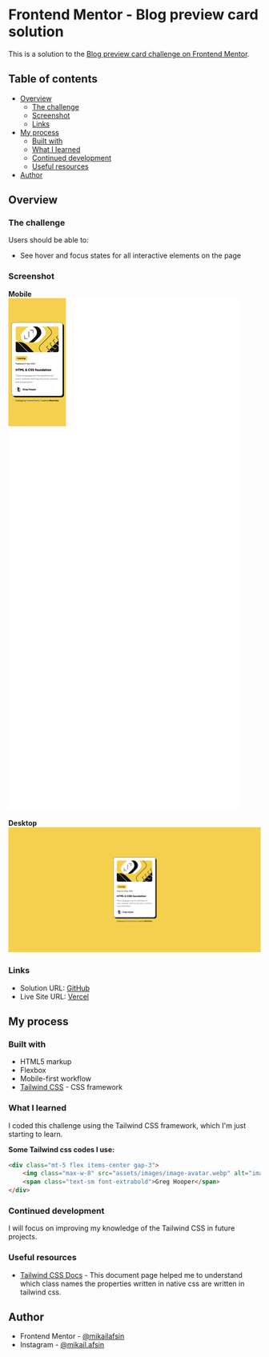 # Frontend Mentor - Blog preview card solution

This is a solution to the [Blog preview card challenge on Frontend Mentor](https://www.frontendmentor.io/challenges/blog-preview-card-ckPaj01IcS).

## Table of contents

-   [Overview](#overview)
    -   [The challenge](#the-challenge)
    -   [Screenshot](#screenshot)
    -   [Links](#links)
-   [My process](#my-process)
    -   [Built with](#built-with)
    -   [What I learned](#what-i-learned)
    -   [Continued development](#continued-development)
    -   [Useful resources](#useful-resources)
-   [Author](#author)

## Overview

### The challenge

Users should be able to:

-   See hover and focus states for all interactive elements on the page

### Screenshot

**Mobile**
![](/screenshot/mobile-screenshot.png)

**Desktop**
![](/screenshot/desktop-screenshot.png)

### Links

-   Solution URL: [GitHub](https://github.com/mikailafsin/frontend-mentor-blog-preview-card-solution)
-   Live Site URL: [Vercel](https://frontend-mentor-blog-preview-card-solution-rho.vercel.app/)

## My process

### Built with

-   HTML5 markup
-   Flexbox
-   Mobile-first workflow
-   [Tailwind CSS](https://tailwindcss.com/) - CSS framework

### What I learned

I coded this challenge using the Tailwind CSS framework, which I'm just starting to learn.

**Some Tailwind css codes I use:**

```html
<div class="mt-5 flex items-center gap-3">
    <img class="max-w-8" src="assets/images/image-avatar.webp" alt="image-avatar" />
    <span class="text-sm font-extrabold">Greg Hooper</span>
</div>
```

### Continued development

I will focus on improving my knowledge of the Tailwind CSS in future projects.

### Useful resources

-   [Tailwind CSS Docs](https://tailwindcss.com/docs) - This document page helped me to understand which class names the properties written in native css are written in tailwind css.

## Author

-   Frontend Mentor - [@mikailafsin](https://www.frontendmentor.io/profile/mikailafsin)
-   Instagram - [@mikail.afsin](https://www.instagram.com/mikail.afsin)
